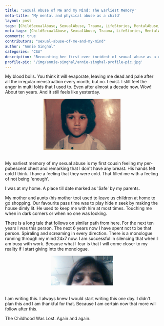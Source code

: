 ```yaml
---
title: 'Sexual Abuse of Me and my Mind: The Earliest Memory'
meta-title: 'My mental and physical abuse as a child'
layout: post
tags: [ChildSexualAbuse, SexualAbuse, Trauma, LifeStories, MentalAbuse, Survivor, CSA]
meta-tags: [ChildSexualAbuse, SexualAbuse, Trauma, LifeStories, MentalAbuse, Survivor]
comments: true
contributors: "sexual-abuse-of-me-and-my-mind"
author: "Annie Singhal"
categories: "CSA"
description: "Recounting her first ever incident of sexual abuse as a child, she writes to speak out her story and admit it to the world that this is her story and she still struggles with it today."
profile-pic: '/img/annie-singhal/annie-singhal-profile-pic.jpg'
---
```

<p class="post-text-format">My blood boils. You think it will evaporate, leaving me dead and pale after all the irregular menstruation every month, but no. I exist. I still feel the anger in multi folds that I used to. Even after almost a decade now. Wow! About ten years. And it still feels like yesterday.</p>
<div class="separator" style="clear: both; text-align: center;">
<img class="img-responsive center-block" alt="CSA" src="/img/sexual-abuse-of-me-and-my-mind/sexual-abuse-of-me-and-my-mind-1.jpg" width=50% heigth=50% /></div></br>
<p class="post-text-format">My earliest memory of my sexual abuse is my first cousin feeling my per-pubescent chest and remarking that I don't have any breast.<!--more--> His hands felt cold I think. I have a feeling that they were cold. That filled me with a feeling of not being 'enough'.</p>

<p class="post-text-format">I was at my home. A place till date marked as 'Safe' by my parents.</p>

<p class="post-text-format">My mother and aunts (his mother too) used to leave us children at home to go shopping. Our favourite pass time was to play hide n seek by making the house dimly lit. He used to keep me with him at most times. Touching me when in dark corners or when no one was looking.</p>

<p class="post-text-format">There is a long tale that follows on similar path from here. For the next ten years I was this person. The next 6 years now I have spent not to be that person. Spiraling and screaming in every direction. There is a monologue running through my mind 24x7 now. I am successful in silencing that when I am busy with work. Because what I fear is that I will come closer to my reality if I start giving into the monologue.</p>
<div class="separator" style="clear: both; text-align: center;">
<img class="img-responsive center-block" alt="CSA" src="/img/sexual-abuse-of-me-and-my-mind/sexual-abuse-of-me-and-my-mind-2.jpg" width=40% heigth=40% /></div></br>
<p class="post-text-format">I am writing this. I always knew I would start writing this one day. I didn't plan this and I am thankful for that. Because I am certain now that more will follow after this.</p>

<p class="post-text-format">The Childhood Was Lost. Again and again.</p>
